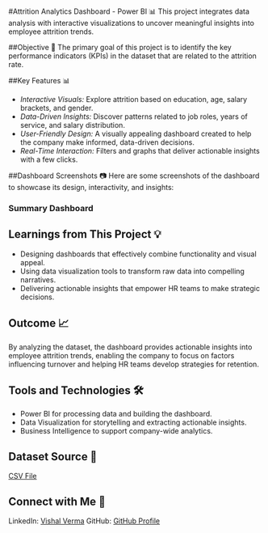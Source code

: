 #Attrition Analytics Dashboard - Power BI 📊
This project integrates data analysis with interactive visualizations to uncover meaningful insights into employee attrition trends.

##Objective 🎯
The primary goal of this project is to identify the key performance indicators (KPIs) in the dataset that are related to the attrition rate.

##Key Features 📊
- *Interactive Visuals:* Explore attrition based on education, age, salary brackets, and gender.
- *Data-Driven Insights:* Discover patterns related to job roles, years of service, and salary distribution.
- *User-Friendly Design:* A visually appealing dashboard created to help the company make informed, data-driven decisions.
- *Real-Time Interaction:* Filters and graphs that deliver actionable insights with a few clicks.
  
##Dashboard Screenshots 📷
Here are some screenshots of the dashboard to showcase its design, interactivity, and insights:
### Summary Dashboard

## Learnings from This Project 💡
- Designing dashboards that effectively combine functionality and visual appeal.
- Using data visualization tools to transform raw data into compelling narratives.
- Delivering actionable insights that empower HR teams to make strategic decisions.

## Outcome 📈
By analyzing the dataset, the dashboard provides actionable insights into employee attrition trends, enabling the company to focus on factors influencing turnover and helping HR teams develop strategies for retention.

## Tools and Technologies 🛠
- Power BI for processing data and building the dashboard.
- Data Visualization for storytelling and extracting actionable insights.
- Business Intelligence to support company-wide analytics.

## Dataset Source 📂
[CSV File](https://drive.google.com/drive/folders/18mQalCEyZypeV8TJeP3SME_R6qsCS2Og)

## Connect with Me 🔗
LinkedIn: [Vishal Verma](https://www.linkedin.com/in/vishalds/)
GitHub: [GitHub Profile](https://github.com/vishal-verma-96)
